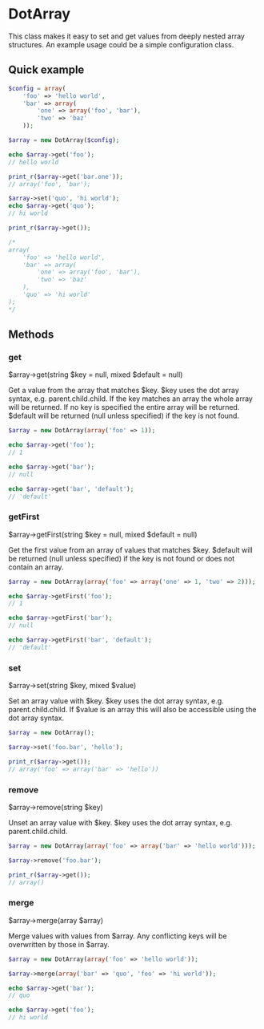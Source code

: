 DotArray
========

This class makes it easy to set and get values from deeply nested
array structures. An example usage could be a simple configuration
class.

## Quick example

```php
$config = array(
    'foo' => 'hello world',
    'bar' => array(
        'one' => array('foo', 'bar'),
        'two' => 'baz'
    ));

$array = new DotArray($config);

echo $array->get('foo');
// hello world

print_r($array->get('bar.one'));
// array('foo', 'bar');

$array->set('quo', 'hi world');
echo $array->get('quo');
// hi world

print_r($array->get());

/*
array(
    'foo' => 'hello world',
    'bar' => array(
        'one' => array('foo', 'bar'),
        'two' => 'baz'
    ),
    'quo' => 'hi world'
);
*/
```

## Methods

### get

$array->get(string $key = null, mixed $default = null)

Get a value from the array that matches $key. $key uses the dot array
syntax, e.g. parent.child.child. If the key matches an array the whole
array will be returned. If no key is specified the entire array will
be returned. $default will be returned (null unless specified) if the
key is not found.

```php
$array = new DotArray(array('foo' => 1));

echo $array->get('foo');
// 1

echo $array->get('bar');
// null

echo $array->get('bar', 'default');
// 'default'
```

### getFirst

$array->getFirst(string $key = null, mixed $default = null)

Get the first value from an array of values that matches $key.
$default will be returned (null unless specified) if the key is not
found or does not contain an array.

```php
$array = new DotArray(array('foo' => array('one' => 1, 'two' => 2)));

echo $array->getFirst('foo');
// 1

echo $array->getFirst('bar');
// null

echo $array->getFirst('bar', 'default');
// 'default'
```

### set

$array->set(string $key, mixed $value)

Set an array value with $key. $key uses the dot array syntax, e.g.
parent.child.child. If $value is an array this will also be accessible
using the dot array syntax.

```php
$array = new DotArray();

$array->set('foo.bar', 'hello');

print_r($array->get());
// array('foo' => array('bar' => 'hello'))
```

### remove

$array->remove(string $key)

Unset an array value with $key. $key uses the dot array syntax,
e.g. parent.child.child.

```php
$array = new DotArray(array('foo' => array('bar' => 'hello world')));

$array->remove('foo.bar');

print_r($array->get());
// array()
```

### merge

$array->merge(array $array)

Merge values with values from $array. Any conflicting keys will
be overwritten by those in $array.

```php
$array = new DotArray(array('foo' => 'hello world'));

$array->merge(array('bar' => 'quo', 'foo' => 'hi world'));

echo $array->get('bar');
// quo

echo $array->get('foo');
// hi world
